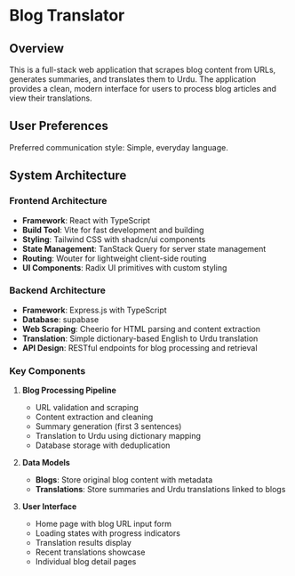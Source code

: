 # Blog Translator 

## Overview

This is a full-stack web application that scrapes blog content from URLs, generates summaries, and translates them to Urdu. The application provides a clean, modern interface for users to process blog articles and view their translations.

## User Preferences

Preferred communication style: Simple, everyday language.

## System Architecture

### Frontend Architecture
- **Framework**: React with TypeScript
- **Build Tool**: Vite for fast development and building
- **Styling**: Tailwind CSS with shadcn/ui components
- **State Management**: TanStack Query for server state management
- **Routing**: Wouter for lightweight client-side routing
- **UI Components**: Radix UI primitives with custom styling

### Backend Architecture
- **Framework**: Express.js with TypeScript
- **Database**: supabase
- **Web Scraping**: Cheerio for HTML parsing and content extraction
- **Translation**: Simple dictionary-based English to Urdu translation
- **API Design**: RESTful endpoints for blog processing and retrieval

### Key Components

1. **Blog Processing Pipeline**
   - URL validation and scraping
   - Content extraction and cleaning
   - Summary generation (first 3 sentences)
   - Translation to Urdu using dictionary mapping
   - Database storage with deduplication

2. **Data Models**
   - **Blogs**: Store original blog content with metadata
   - **Translations**: Store summaries and Urdu translations linked to blogs

3. **User Interface**
   - Home page with blog URL input form
   - Loading states with progress indicators
   - Translation results display
   - Recent translations showcase
   - Individual blog detail pages
